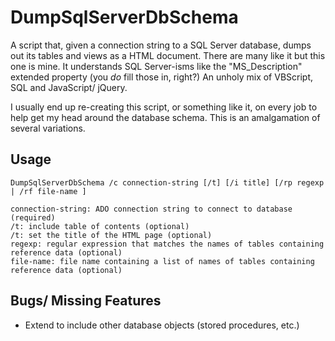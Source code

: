 # DumpSqlServerDbSchema

A script that, given a connection string to a SQL Server database, 
dumps out its tables and views as a HTML document. There are 
many like it but this one is mine. It understands SQL Server-isms 
like the "MS_Description" extended property (you *do* fill those in, 
right?) An unholy mix of VBScript, SQL and JavaScript/ jQuery.

I usually end up re-creating this script, or something like it, on 
every job to help get my head around the database schema. This is 
an amalgamation of several variations.


## Usage

    DumpSqlServerDbSchema /c connection-string [/t] [/i title] [/rp regexp | /rf file-name ]
    
    connection-string: ADO connection string to connect to database (required)
    /t: include table of contents (optional)
    /t: set the title of the HTML page (optional)
    regexp: regular expression that matches the names of tables containing reference data (optional)
    file-name: file name containing a list of names of tables containing reference data (optional)


## Bugs/ Missing Features

- Extend to include other database objects (stored procedures, etc.)
